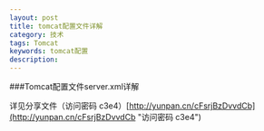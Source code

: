 ```yaml
---
layout: post
title: tomcat配置文件详解
category: 技术
tags: Tomcat
keywords: tomcat配置
description: 
---
```


###Tomcat配置文件server.xml详解

详见分享文件（访问密码 c3e4）[http://yunpan.cn/cFsrjBzDvvdCb](http://yunpan.cn/cFsrjBzDvvdCb "访问密码 c3e4") 






